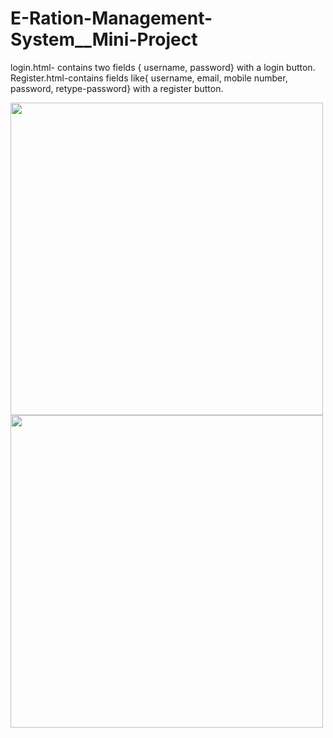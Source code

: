 # E-Ration-Management-System__Mini-Project

login.html- contains two fields { username, password} with a login button.
Register.html-contains fields like{ username, email, mobile number, password, retype-password} with a register button.

<img src="images/register.jpg" width="500">
<img src="images/login.jpg" width="500">
